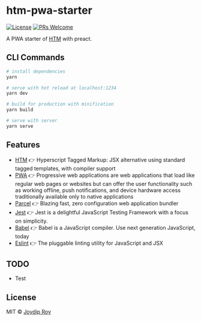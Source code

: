 # htm-pwa-starter

[![License](https://img.shields.io/npm/l/make-coverage-badge.svg)](https://github.com/rjoydip/htm-pwa-starter/blob/master/LICENSE)
[![PRs Welcome](https://img.shields.io/badge/PRs-welcome-brightgreen.svg)](https://reactjs.org/docs/how-to-contribute.html#your-first-pull-request)

A PWA starter of [HTM](https://github.com/developit/htm) with preact. 

## CLI Commands

``` bash
# install dependencies
yarn

# serve with hot reload at localhost:1234
yarn dev

# build for production with minification
yarn build

# serve with server
yarn serve
```

## Features

- [HTM](https://github.com/developit/htm) :point_right: Hyperscript Tagged Markup: JSX alternative using standard tagged templates, with compiler support
- [PWA](https://developers.google.com/web/progressive-web-apps) :point_right: Progressive web applications are web applications that load like regular web pages or websites but can offer the user functionality such as working offline, push notifications, and device hardware access traditionally available only to native applications
- [Parcel](https://parceljs.org) :point_right: Blazing fast, zero configuration web application bundler
- [Jest](https://jestjs.io/) :point_right: Jest is a delightful JavaScript Testing Framework with a focus on simplicity.
- [Babel](https://babeljs.io/) :point_right: Babel is a JavaScript compiler. Use next generation JavaScript, today
- [Eslint](https://eslint.org/) :point_right: The pluggable linting utility for JavaScript and JSX

## TODO

- Test

## License

MIT © [Joydip Roy](https://github.com/rjoydip)